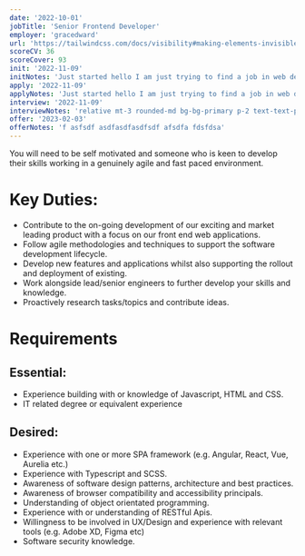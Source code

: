 ```yaml
---
date: '2022-10-01'
jobTitle: 'Senior Frontend Developer'
employer: 'gracedward'
url: 'https://tailwindcss.com/docs/visibility#making-elements-invisible'
scoreCV: 36
scoreCover: 93
init: '2022-11-09'
initNotes: 'Just started hello I am just trying to find a job in web development'
apply: '2022-11-09'
applyNotes: 'Just started hello I am just trying to find a job in web development  # hello  * silent  * quite'
interview: '2022-11-09'
interviewNotes: 'relative mt-3 rounded-md bg-bg-primary p-2 text-text-primary shadow shadow before:absolute before:-top-5 before:h-0 before: dfafsfdas asdfasdfasdfsadf w-0'
offer: '2023-02-03'
offerNotes: 'f asfsdf asdfasdfasdfsdf afsdfa fdsfdsa'
---
```


You will need to be self motivated and someone who is keen to develop their skills working in a genuinely agile and fast paced environment.

# Key Duties:

- Contribute to the on-going development of our exciting and market leading product with a focus on our front end web applications.
- Follow agile methodologies and techniques to support the software development lifecycle.
- Develop new features and applications whilst also supporting the rollout and deployment of existing.
- Work alongside lead/senior engineers to further develop your skills and knowledge.
- Proactively research tasks/topics and contribute ideas.

# Requirements

## Essential:

- Experience building with or knowledge of Javascript, HTML and CSS.
- IT related degree or equivalent experience

## Desired:

- Experience with one or more SPA framework (e.g. Angular, React, Vue, Aurelia etc.)
- Experience with Typescript and SCSS.
- Awareness of software design patterns, architecture and best practices.
- Awareness of browser compatibility and accessibility principals.
- Understanding of object orientated programming.
- Experience with or understanding of RESTful Apis.
- Willingness to be involved in UX/Design and experience with relevant tools (e.g. Adobe XD, Figma etc)
- Software security knowledge.
